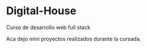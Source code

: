 # Digital-House
Curso de desarrollo web full stack

Aca dejo mini proyectos realizados durante la cursada.
